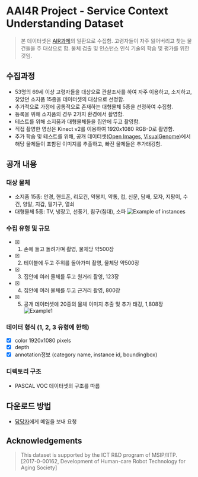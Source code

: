 # AAI4R Project - Service Context Understanding Dataset
> 본 데이터셋은 [AIR과제](https://ai4robot.github.io/)의 일환으로 수집함.
> 고령자들이 자주 잃어버리고 찾는 물건들을 주 대상으로 함.
> 물체 검출 및 인스턴스 인식 기술의 학습 및 평가를 위한 것임.

## 수집과정
* 53명의 69세 이상 고령자들을 대상으로 관찰조사를 하여 자주 이용하고, 소지하고, 찾았던 소지품 15종을 데이터셋의 대상으로 선정함.
* 추가적으로 가정에 공통적으로 존재하는 대형물체 5종을 선정하여 수집함.
* 등록을 위해 소지품의 경우 2가지 환경에서 촬영함.
* 테스트를 위해 소지품과 대형물체들을 집안에 두고 촬영함.
* 직접 촬영한 영상은 Kinect v2를 이용하여 1920x1080 RGB-D로 촬영함.
* 추가 학습 및 테스트를 위해, 공개 데이터셋([Open Images](https://storage.googleapis.com/openimages/web/index.html), [VisualGenome](https://visualgenome.org/))에서 해당 물체들이 포함된 이미지를 추출하고, 빠진 물체들은 추가태깅함.

## 공개 내용
### 대상 물체
* 소지품 15종: 안경, 핸드폰, 리모컨, 약봉지, 약통, 컵, 신문, 담배, 모자, 지팡이, 수건, 양말, 지갑, 필기구, 열쇠
* 대형물체 5종: TV, 냉장고, 선풍기, 침구(침대), 소파
![Example of instances](image/objects.png) 

### 수집 유형 및 규모
* [x] 1) 손에 들고 돌려가며 촬영, 물체당 약500장
* [x] 2) 테이블에 두고 주위를 돌아가며 촬영, 물체당 약500장
* [x] 3) 집안에 여러 물체를 두고 원거리 촬영, 123장
* [x] 4) 집안에 여러 물체를 두고 근거리 촬영, 800장
* [x] 5) 공개 데이터셋에 20종의 물체 이미지 추출 및 추가 태깅, 1,808장
![Example1](image/cases2.png) 

### 데이터 형식 (1, 2, 3 유형에 한해)
* [x] color 1920x1080 pixels
* [x] depth
* [x] annotation정보 (category name, instance id, boundingbox)

### 디렉토리 구조
* PASCAL VOC 데이터셋의 구조를 따름

## 다운로드 방법
* [담당자](yochin@etri.re.kr)에게 메일을 보내 요청

## Acknowledgements
> This dataset is supported by the ICT R&D program of MSIP/IITP. [2017-0-00162, Development of Human-care Robot Technology for Aging Society]

